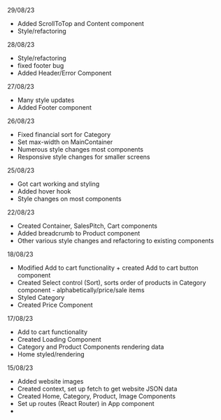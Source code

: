 29/08/23

- Added ScrollToTop and Content component
- Style/refactoring

28/08/23

- Style/refactoring
- fixed footer bug
- Added Header/Error Component

27/08/23

- Many style updates
- Added Footer component

26/08/23

- Fixed financial sort for Category
- Set max-width on MainContainer
- Numerous style changes most components
- Responsive style changes for smaller screens

25/08/23

- Got cart working and styling
- Added hover hook
- Style changes on most components

22/08/23

- Created Container, SalesPitch, Cart components
- Added breadcrumb to Product component
- Other various style changes and refactoring to existing components

18/08/23

- Modified Add to cart functionality + created Add to cart button component
- Created Select control (Sort), sorts order of products in Category component - alphabetically/price/sale items
- Styled Category
- Created Price Component

17/08/23

- Add to cart functionality
- Created Loading Component
- Category and Product Components rendering data
- Home styled/rendering

15/08/23

- Added website images
- Created context, set up fetch to get website JSON data
- Created Home, Category, Product, Image Components
- Set up routes (React Router) in App component
-
